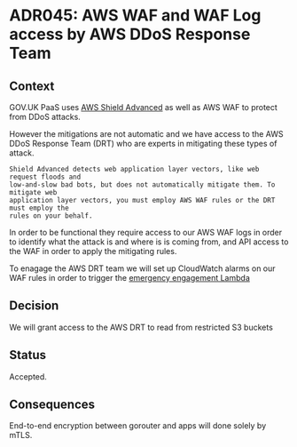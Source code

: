 # ADR045: AWS WAF and WAF Log access by AWS DDoS Response Team

## Context

GOV.UK PaaS uses [AWS Shield Advanced](https://aws.amazon.com/shield/features/#AWS_Shield_Advanced) as well as AWS WAF to protect from DDoS attacks.

However the mitigations are not automatic and we have access to the AWS DDoS Response Team 
(DRT) who are experts in mitigating these types of attack.

```
Shield Advanced detects web application layer vectors, like web request floods and 
low-and-slow bad bots, but does not automatically mitigate them. To mitigate web 
application layer vectors, you must employ AWS WAF rules or the DRT must employ the 
rules on your behalf.
```

In order to be functional they require access to our AWS WAF logs in order to identify what 
the attack is and where is is coming from, and API access to the WAF in order to apply the 
mitigating rules.

To enagage the AWS DRT team we will set up CloudWatch alarms on our WAF rules in order to trigger 
the [emergency engagement Lambda](https://s3.amazonaws.com/aws-shield-lambda/ShieldEngagementLambda.pdf)

## Decision

We will grant access to the AWS DRT to read from restricted S3 buckets

## Status

Accepted.

## Consequences

End-to-end encryption between gorouter and apps will done solely by mTLS.
